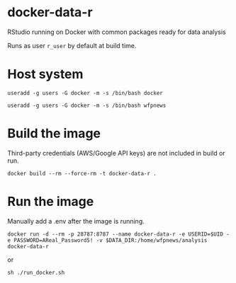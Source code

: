 # docker-data-r

RStudio running on Docker with common packages ready for data analysis

Runs as user `r_user` by default at build time. 


# Host system

```useradd -g users -G docker -m -s /bin/bash docker```

```useradd -g users -G docker -m -s /bin/bash wfpnews```

# Build the image
Third-party credentials (AWS/Google API keys) are not included in build or run. 


```docker build --rm --force-rm -t docker-data-r .```

# Run the image
Manually add a .env after the image is running. 

```docker run -d --rm -p 28787:8787 --name docker-data-r -e USERID=$UID -e PASSWORD=AReal_Password5! -v $DATA_DIR:/home/wfpnews/analysis docker-data-r```

or 

`sh ./run_docker.sh`

